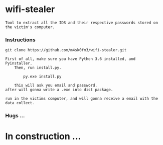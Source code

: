 # wifi-stealer

	Tool to extract all the IDS and their respective passwords stored on the victim's computer.

### Instructions 

	git clone https://github.com/m4sk0fm3/wifi-stealer.git

	First of all, make sure you have Python 3.6 installed, and Pyinstaller.
		Then, run install.py.

			py.exe install.py

		this will ask you email and password.
	after will gonna write a .exe into dist package.

	run in the victims computer, and will gonna receive a email with the data collect.

### Hugs ... 

# In construction ... 
